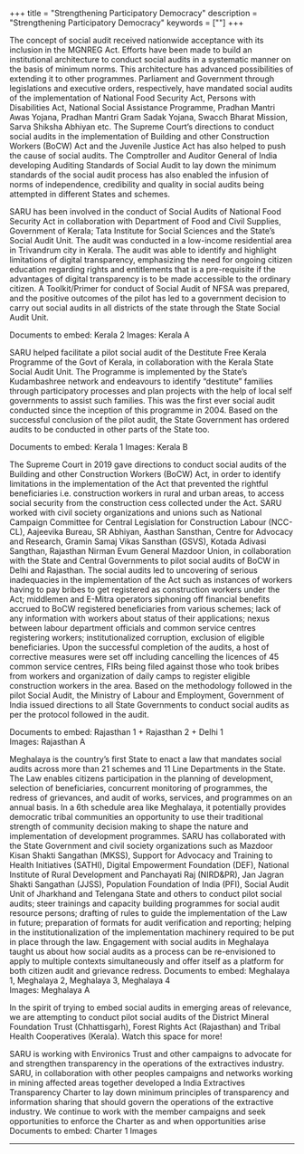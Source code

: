 +++
title = "Strengthening Participatory Democracy"
description = "Strengthening Participatory Democracy"
keywords = [""]
+++

The concept of social audit received nationwide acceptance with its inclusion in the MGNREG Act. Efforts have been made to build an institutional architecture to conduct social audits in a systematic manner on the basis of minimum norms. This architecture has advanced possibilities of extending it to other programmes. Parliament and Government through legislations and executive orders, respectively, have mandated social audits of the implementation of National Food Security Act, Persons with Disabilities Act, National Social Assistance Programme, Pradhan Mantri Awas Yojana, Pradhan Mantri Gram Sadak Yojana, Swacch Bharat Mission, Sarva Shiksha Abhiyan etc. The Supreme Court’s directions to conduct social audits in the implementation of Building and other Construction Workers (BoCW) Act and the Juvenile Justice Act has also helped to push the cause of social audits. The Comptroller and Auditor General of India developing Auditing Standards of Social Audit to lay down the minimum standards of the social audit process has also enabled the infusion of norms of independence, credibility and quality in social audits being attempted in different States and schemes. 

SARU has been involved in the conduct of Social Audits of National Food Security Act in collaboration with Department of Food and Civil Supplies, Government of Kerala; Tata Institute for Social Sciences and the State’s Social Audit Unit. The audit was conducted in a low-income residential area in Trivandrum city in Kerala. The audit was able to identify and highlight limitations of digital transparency, emphasizing the need for ongoing citizen education regarding rights and entitlements that is a pre-requisite if the advantages of digital transparency is to be made accessible to the ordinary citizen. A Toolkit/Primer for conduct of Social Audit of NFSA was prepared, and the positive outcomes of the pilot has led to a government decision to carry out social audits in all districts of the state through the State Social Audit Unit. 

Documents to embed:  Kerala 2 
Images: Kerala A 

SARU helped facilitate a pilot social audit of the Destitute Free Kerala Programme of the Govt of Kerala, in collaboration with the Kerala State Social Audit Unit. The Programme is implemented by the State’s Kudambashree network and endeavours to identify “destitute” families through participatory processes and plan projects with the help of local self governments to assist such families. This was the first ever social audit conducted since the inception of this programme in 2004. Based on the successful conclusion of the pilot audit, the State Government has ordered audits to be conducted in other parts of the State too. 

Documents to embed: Kerala 1 
Images: Kerala B 

The Supreme Court in 2019 gave directions to conduct social audits of the Building and other Construction Workers (BoCW) Act, in order to identify limitations in the implementation of the Act that prevented the rightful beneficiaries i.e. construction workers in rural and urban areas, to access social security from the construction cess collected under the Act. SARU worked with civil society organizations and unions such as National Campaign Committee for Central Legislation for Construction Labour (NCC-CL), Aajeevika Bureau, SR Abhiyan, Aasthan Sansthan, Centre for Advocacy and Research, Gramin Samaj Vikas Sansthan (GSVS), Kotada Adivasi Sangthan, Rajasthan Nirman Evum General Mazdoor Union,  in collaboration with the State and Central Governments to pilot social audits of BoCW in Delhi and Rajasthan. The social audits led to uncovering of serious inadequacies in the implementation of the Act such as instances of workers having to pay bribes to get registered as construction workers under the Act; middlemen and E-Mitra operators siphoning off financial benefits accrued to BoCW registered beneficiaries from various schemes; lack of any information with workers about status of their applications; nexus between labour department officials and common service centres registering workers; institutionalized corruption, exclusion of eligible beneficiaries. Upon the successful completion of the audits, a host of corrective measures were set off including cancelling the licences of 45 common service centres, FIRs being filed against those who took bribes from workers and organization of daily camps to register eligible construction workers in the area. Based on the methodology followed in the pilot Social Audit, the Ministry of Labour and Employment, Government of India issued directions to all State Governments to conduct social audits as per the protocol followed in the audit.  

Documents to embed: Rajasthan 1 + Rajasthan 2 + Delhi 1  
Images: Rajasthan A 

Meghalaya is the country’s first State to enact a law that mandates social audits across more than 21 schemes and 11 Line Departments in the State. The Law enables citizens participation in the planning of development, selection of beneficiaries, concurrent monitoring of programmes, the redress of grievances, and audit of works, services, and programmes on an annual basis. In a 6th schedule area like Meghalaya, it potentially provides democratic tribal communities an opportunity to use their traditional strength of community decision making to shape the nature and implementation of development programmes. SARU has collaborated with the State Government and civil society organizations such as Mazdoor Kisan Shakti Sangathan (MKSS), Support for Advocacy and Training to Health Initiatives (SATHI), Digital Empowerment Foundation (DEF), National Institute of Rural Development and Panchayati Raj (NIRD&PR), Jan Jagran Shakti Sangathan (JJSS), Population Foundation of India (PFI), Social Audit Unit of Jharkhand and Telengana State and others to conduct pilot social audits; steer trainings and capacity building programmes for social audit resource persons; drafting of rules to guide the implementation of the Law in future; preparation of formats for audit verification and reporting; helping in the institutionalization of the implementation machinery required to be put in place through the law. Engagement with social audits in Meghalaya taught us about how social audits as a process can be re-envisioned to apply to multiple contexts simultaneously and offer itself as a platform for both citizen audit and grievance redress. 
Documents to embed: Meghalaya 1, Meghalaya 2, Meghalaya 3, Meghalaya 4  
Images: Meghalaya A 

In the spirit of trying to embed social audits in emerging areas of relevance, we are attempting to conduct pilot social audits of the District Mineral Foundation Trust (Chhattisgarh), Forest Rights Act (Rajasthan) and Tribal Health Cooperatives (Kerala). Watch this space for more! 

SARU is working with Environics Trust and other campaigns to advocate for and strengthen transparency in the operations of the extractives industry. SARU, in collaboration with other peoples campaigns and networks working in mining affected areas together developed a India Extractives Transparency Charter to lay down minimum principles of transparency and information sharing that should govern the operations of the extractive industry. We continue to work with the member campaigns and seek opportunities to enforce the Charter as and when opportunities arise 
Documents to embed: Charter 1
Images 

***
